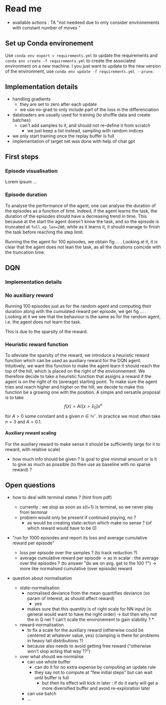# Read me 
- available actions : TA "not needeed due to only consider environements with constant number of moves "

## Set up Conda environement
Use `conda env export > requirements.yml` to update the requirements and `conda env create -f requirements.yml` to create the associated environment on a new machine. I you just want to update to the new version of the environment, use `conda env update -f requirements.yml --prune`.  

## Implementation details 
* handling gradients 
  * they are set to zero after each update
  * we use no-grad to only include part of the loss in the differenciation 
* dataloaders are usually used for training (to shuffle data and create batches)
  * can't add samples to it, and should not re-define it from scratch 
    * we just keep a list instead, sampling with random indices 
* we only start training once the replay buffer is full 
* implementation of target net was done with help of chat gpt

## First steps 
### Episode visualisation
Lorem ipsum ...

### Episode duration 
To analyse the performance of the agent, one can analyse the duration of the episodes as a function of time. Indeed, if the agent learns the task, the duration of the episodes should have a decreasing trend in time. This because at the start the agent doesn't know the task, and so the episode is truncated at `full_ep_len=200`, while as it learns it, it should manage to finish the task before reaching the step limit. 

Running the the agent for 100 episodes, we obtain fig ... . Looking at it, it is clear that the agent does not lean the task, as all the durations coincide with the truncation time. 

## DQN
### Implementation details 

### No auxiliary reward
Running 100 episodes just as for the random agent and computing their duration along with the cumulated reward per episode, we get fig ... . Looking at it we see that the behaviour is the same as for the random agent, i.e. the agent does not learn the task.

This is due to the sparsity of the reward. 

### Heuristic reward function 
To alleviate the sparsity of the reward, we introduce a heuristic reward function which can be used as auxiliary reward for the DQN agent. Intuitively, we want this function to make the agent learn it should reach the top of the hill, which is placed on the right of the environnement. We therefore decide to take a heuristic function that assigns a reward if the agent is on the right of its (average) starting point. To make sure the agent tries and reach higher and higher on the hill, we decide to make this function be a growing one with the position. A simple and versatile proposal is to take 
$$
f(x) = A\mathbb I[x>\bar x_0]x^n
$$
for $A>0$ some constant and a given $n\in\mathbb N^\star$. In practice we most often take $n=3$ and $A=0.1$.  

#### Auxiliary reward scaling
For the auxiliary reward to make sense it should be sufficiently large for it to 
reward, with relative scale)
  * how much info should be given ? Is goal to give minimal amount or is it to give as much as possible (to then use as baseline with no sparse reward) ? 


## Open questions 
* how to deal with terminal states ? (hint from pdf)
  * currently : we stop as soon as s(t+1) is terminal, so we never play from terminal 
  * problem would only be present if continued playing, no ? 
    * as would be creating state-action which make no sense ? (of which reward would have to be 0)
*  "run for 1000 episodes and report its loss and average cumulative reward per episode"
   *  loss per episode over the samples ? (to track reduction ?)
   *  average cumulative reward per episode -> as in scalar : the average over the episodes ? (to answer "do we on avg. get to the 100 ?") -> more like normalised cumulative (over episode) reward 

* question about normalisation 
  * state-normalisation
    * normalised deviance from the mean quantifies deviance (so param of interest, as should affect reward)
      * yes
    * makes sure that this quantity is of right scale for NN input (in general would want to have the right order) -> but then why not the in Q net ? can't scale the environement to gain stability ?
      * 
  * reward-normalisation
    * to fix a scale for the auxiliary reward (otherwise could be centered at whatever value, yes) (clamping is there for problems in heavy tail distributions ?)
    * because also needs to avoid getting free reward ("otherwise won't stop acting that way ??")
  * over what should we normalise 
    * can use whole buffer
      * can do it for no extra expense by computing an update rule 
      * they say not to compute at "few initial steps" but can wait until buffer is full 
        * but then its effect will kick in later : if do it early will get a more diversified buffer and avoid re-exploration later  
    * can use batch 
    * ... 